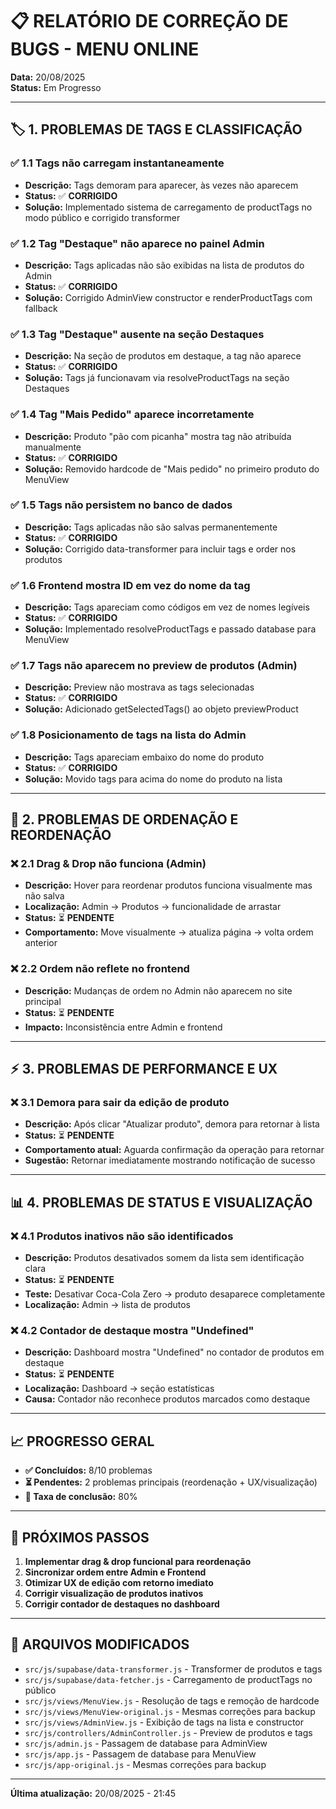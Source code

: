 # 📋 RELATÓRIO DE CORREÇÃO DE BUGS - MENU ONLINE

**Data:** 20/08/2025  
**Status:** Em Progresso  

---

## 🏷️ **1. PROBLEMAS DE TAGS E CLASSIFICAÇÃO**

### ✅ **1.1 Tags não carregam instantaneamente**
- **Descrição:** Tags demoram para aparecer, às vezes não aparecem
- **Status:** ✅ **CORRIGIDO**
- **Solução:** Implementado sistema de carregamento de productTags no modo público e corrigido transformer

### ✅ **1.2 Tag "Destaque" não aparece no painel Admin**
- **Descrição:** Tags aplicadas não são exibidas na lista de produtos do Admin
- **Status:** ✅ **CORRIGIDO**
- **Solução:** Corrigido AdminView constructor e renderProductTags com fallback

### ✅ **1.3 Tag "Destaque" ausente na seção Destaques**
- **Descrição:** Na seção de produtos em destaque, a tag não aparece
- **Status:** ✅ **CORRIGIDO**
- **Solução:** Tags já funcionavam via resolveProductTags na seção Destaques

### ✅ **1.4 Tag "Mais Pedido" aparece incorretamente**
- **Descrição:** Produto "pão com picanha" mostra tag não atribuída manualmente
- **Status:** ✅ **CORRIGIDO**
- **Solução:** Removido hardcode de "Mais pedido" no primeiro produto do MenuView

### ✅ **1.5 Tags não persistem no banco de dados**
- **Descrição:** Tags aplicadas não são salvas permanentemente
- **Status:** ✅ **CORRIGIDO**
- **Solução:** Corrigido data-transformer para incluir tags e order nos produtos

### ✅ **1.6 Frontend mostra ID em vez do nome da tag**
- **Descrição:** Tags apareciam como códigos em vez de nomes legíveis
- **Status:** ✅ **CORRIGIDO**
- **Solução:** Implementado resolveProductTags e passado database para MenuView

### ✅ **1.7 Tags não aparecem no preview de produtos (Admin)**
- **Descrição:** Preview não mostrava as tags selecionadas
- **Status:** ✅ **CORRIGIDO**
- **Solução:** Adicionado getSelectedTags() ao objeto previewProduct

### ✅ **1.8 Posicionamento de tags na lista do Admin**
- **Descrição:** Tags apareciam embaixo do nome do produto
- **Status:** ✅ **CORRIGIDO**
- **Solução:** Movido tags para acima do nome do produto na lista

---

## 🔄 **2. PROBLEMAS DE ORDENAÇÃO E REORDENAÇÃO**

### ❌ **2.1 Drag & Drop não funciona (Admin)**
- **Descrição:** Hover para reordenar produtos funciona visualmente mas não salva
- **Localização:** Admin → Produtos → funcionalidade de arrastar
- **Status:** ⏳ **PENDENTE**
- **Comportamento:** Move visualmente → atualiza página → volta ordem anterior

### ❌ **2.2 Ordem não reflete no frontend**
- **Descrição:** Mudanças de ordem no Admin não aparecem no site principal
- **Status:** ⏳ **PENDENTE**
- **Impacto:** Inconsistência entre Admin e frontend

---

## ⚡ **3. PROBLEMAS DE PERFORMANCE E UX**

### ❌ **3.1 Demora para sair da edição de produto**
- **Descrição:** Após clicar "Atualizar produto", demora para retornar à lista
- **Status:** ⏳ **PENDENTE**
- **Comportamento atual:** Aguarda confirmação da operação para retornar
- **Sugestão:** Retornar imediatamente mostrando notificação de sucesso

---

## 📊 **4. PROBLEMAS DE STATUS E VISUALIZAÇÃO**

### ❌ **4.1 Produtos inativos não são identificados**
- **Descrição:** Produtos desativados somem da lista sem identificação clara
- **Status:** ⏳ **PENDENTE**
- **Teste:** Desativar Coca-Cola Zero → produto desaparece completamente
- **Localização:** Admin → lista de produtos

### ❌ **4.2 Contador de destaque mostra "Undefined"**
- **Descrição:** Dashboard mostra "Undefined" no contador de produtos em destaque
- **Status:** ⏳ **PENDENTE**
- **Localização:** Dashboard → seção estatísticas
- **Causa:** Contador não reconhece produtos marcados como destaque

---

## 📈 **PROGRESSO GERAL**

- **✅ Concluídos:** 8/10 problemas
- **⏳ Pendentes:** 2 problemas principais (reordenação + UX/visualização)
- **🎯 Taxa de conclusão:** 80%

---

## 📝 **PRÓXIMOS PASSOS**

1. **Implementar drag & drop funcional para reordenação**
2. **Sincronizar ordem entre Admin e Frontend**  
3. **Otimizar UX de edição com retorno imediato**
4. **Corrigir visualização de produtos inativos**
5. **Corrigir contador de destaques no dashboard**

---

## 🔧 **ARQUIVOS MODIFICADOS**

- `src/js/supabase/data-transformer.js` - Transformer de produtos e tags
- `src/js/supabase/data-fetcher.js` - Carregamento de productTags no público  
- `src/js/views/MenuView.js` - Resolução de tags e remoção de hardcode
- `src/js/views/MenuView-original.js` - Mesmas correções para backup
- `src/js/views/AdminView.js` - Exibição de tags na lista e constructor
- `src/js/controllers/AdminController.js` - Preview de produtos e tags
- `src/js/admin.js` - Passagem de database para AdminView
- `src/js/app.js` - Passagem de database para MenuView
- `src/js/app-original.js` - Mesmas correções para backup

---

**Última atualização:** 20/08/2025 - 21:45